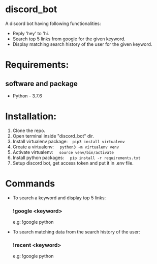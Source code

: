 # discord_bot

A discord bot having following functionalities:
- Reply 'hey' to 'hi.
- Search top 5 links from google for the given keyword.
- Display matching search history of the user for the given keyword.

# Requirements:
## software and package
- Python - 3.7.6

# Installation:
1. Clone the repo.
2. Open terminal inside "discord_bot" dir.
3. Install virtualenv package:&nbsp;&nbsp;<code> pip3 install virtualenv </code>
4. Create a virtualenv: &nbsp;&nbsp;<code> python3 -m virtualenv venv </code>
5. Activate virtualenv: &nbsp;&nbsp;<code> source venv/bin/activate </code>
6. Install python packages: &nbsp;&nbsp;<code> pip install -r requirements.txt </code>
7. Setup discord bot, get access token and put it in .env file.

# Commands
- To search a keyword and display top 5 links:
    ### !google \<keyword>

    e.g: !google python

- To search matching data from the search history of the user:
    ### !recent \<keyword>

    e.g: !google python
